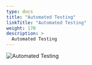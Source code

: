 ```yaml
---
type: docs
title: "Automated Testing"
linkTitle: "Automated Testing"
weight: 170
description: >
  Automated Testing
---
```


![Automated Testing](/images/bootcamp-slides/microservices-bootcamp/Slide170.PNG)
